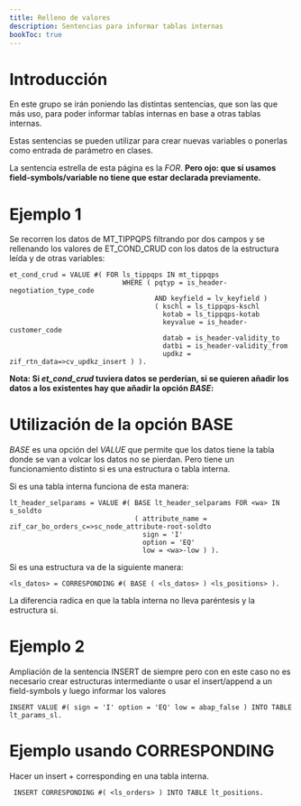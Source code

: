 ```yaml
---
title: Relleno de valores
description: Sentencias para informar tablas internas
bookToc: true
---
```


# Introducción

En este grupo se irán poniendo las distintas sentencias, que son las que más uso, para poder informar tablas internas en base a otras tablas internas.

Estas sentencias se pueden utilizar para crear nuevas variables o ponerlas como entrada de parámetro en clases.

La sentencia estrella de esta página es la *FOR*. **Pero ojo: que si usamos field-symbols/variable no tiene que estar declarada previamente.**

# Ejemplo 1

Se recorren los datos de MT_TIPPQPS filtrando por dos campos y se rellenando los valores de ET_COND_CRUD con los datos de la estructura leída y de otras variables:

```tpl
et_cond_crud = VALUE #( FOR ls_tippqps IN mt_tippqps
                            WHERE ( pqtyp = is_header-negotiation_type_code
                                    AND keyfield = lv_keyfield )
                                    ( kschl = ls_tippqps-kschl
                                      kotab = ls_tippqps-kotab
                                      keyvalue = is_header-customer_code
                                      datab = is_header-validity_to
                                      datbi = is_header-validity_from
                                      updkz = zif_rtn_data=>cv_updkz_insert ) ).
```

**Nota: Si *et_cond_crud* tuviera datos se perderían, si se quieren añadir los datos a los existentes hay que añadir la opción *BASE*:**

# Utilización de la opción BASE

*BASE* es una opción del *VALUE* que permite que los datos tiene la tabla donde se van a volcar los datos no se pierdan. Pero tiene un funcionamiento distinto si es una estructura o tabla interna.

Si es una tabla interna funciona de esta manera:

```tpl
lt_header_selparams = VALUE #( BASE lt_header_selparams FOR <wa> IN s_soldto 
                               ( attribute_name = zif_car_bo_orders_c=>sc_node_attribute-root-soldto 
                                 sign = 'I' 
                                 option = 'EQ' 
                                 low = <wa>-low ) ).
```

Si es una estructura va de la siguiente manera:

```tpl
<ls_datos> = CORRESPONDING #( BASE ( <ls_datos> ) <ls_positions> ).
```

La diferencia radica en que la tabla interna no lleva paréntesis y la estructura si.

# Ejemplo 2

Ampliación de la sentencia INSERT de siempre pero con en este caso no es necesario crear estructuras intermediante o usar el insert/append a un field-symbols y luego informar los valores

```tpl
INSERT VALUE #( sign = 'I' option = 'EQ' low = abap_false ) INTO TABLE lt_params_sl.
```

# Ejemplo usando CORRESPONDING

Hacer un insert + corresponding en una tabla interna.

```tpl
 INSERT CORRESPONDING #( <ls_orders> ) INTO TABLE lt_positions.
```